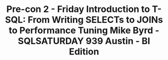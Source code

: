 ---
state: TX
region: Austin
title: "Pre-con 2 - Friday Introduction to T-SQL: From Writing SELECTs to JOINs to Performance Tuning Mike Byrd - SQLSATURDAY 939 Austin - BI Edition"
event_url: https://www.eventbrite.com/e/intro-to-t-sql-from-select-to-join-to-performance-tuning-by-mike-byrd-tickets-85144327977
cost: $125 – $175
topics: [ microsoft, mssql ]
---